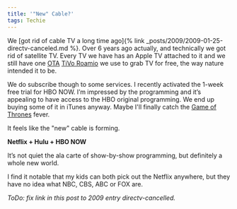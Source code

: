 ```yaml
---
title: '"New" Cable?'
tags: Techie
---
```


We [got rid of cable TV a long time ago]{% link _posts/2009/2009-01-25-directv-canceled.md %}. Over 6 years ago actually, and technically we got rid of satellite TV. Every TV we have has an Apple TV attached to it and we still have one [OTA](https://en.wikipedia.org/wiki/Terrestrial_television) [TiVo Roamio](https://www.tivo.com/shop/roamio#/roamio) we use to grab TV for free, the way nature intended it to be.

We do subscribe though to some services. I recently activated the 1-week free trial for HBO NOW. I’m impressed by the programming and it’s appealing to have access to the HBO original programming. We end up buying some of it in iTunes anyway. Maybe I'll finally catch the [Game of Thrones](http://www.hbo.com/game-of-thrones) fever.

It feels like the "new" cable is forming.

**Netflix + Hulu + HBO NOW**

It’s not quiet the ala carte of show-by-show programming, but definitely a whole new world.

I find it notable that my kids can both pick out the Netflix anywhere, but they have no idea what NBC, CBS, ABC or FOX are.

*ToDo: fix link in this post to 2009 entry directv-cancelled.*

